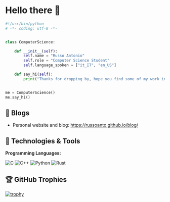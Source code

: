 # Hello there 👋

```python
#!/usr/bin/python
# -*- coding: utf-8 -*-


class ComputerScience:

    def __init__(self):
        self.name = "Russo Antonio"
        self.role = "Computer Science Student"
        self.language_spoken = ["it_IT", "en_US"]

    def say_hi(self):
        print("Thanks for dropping by, hope you find some of my work interesting.")


me = ComputerScience()
me.say_hi()
```

## 📝 Blogs

- Personal website and blog: https://russoanto.github.io/blog/

## 🔧 Technologies & Tools

**Programming Languages:**

![C](https://img.shields.io/badge/c-%2300599C.svg?style=flat&logo=c&logoColor=white) 
![C++](https://img.shields.io/badge/c++-%2300599C.svg?style=flat&logo=c%2B%2B&logoColor=white) 
![Python](https://img.shields.io/badge/Code-Python-informational?style=flat&logo=python&logoColor=white&color=6aa6f8)
![Rust](https://img.shields.io/badge/Code-Rust-informational?style=flat&logo=rust&logoColor=white&color=6aa6f8)

<!-- ## &#x1f4c8; GitHub Stats

<a href="https://github.com/Zhenye-Na/Zhenye-Na">
  <img align="center" src="https://github-readme-stats.vercel.app/api/top-langs/?username=russoanto&title_color=6aa6f8&text_color=8a919a&icon_color=6aa6f8&bg_color=22272e" alt="russoantoe's GitHub Stats" />
</a>

<a href="https://github.com/Zhenye-Na/Zhenye-Na">
  <img align="center" src="https://github-readme-stats.vercel.app/api?username=russoanto&show_icons=true&line_height=27&count_private=true&title_color=6aa6f8&text_color=8a919a&icon_color=6aa6f8&bg_color=22272e" alt="Zhenye's GitHub Stats" />
</a> -->

## 🏆 GitHub Trophies

[![trophy](https://github-profile-trophy.vercel.app/?username=russoanto&theme=nord&column=7)](https://github.com/ryo-ma/github-profile-trophy)
